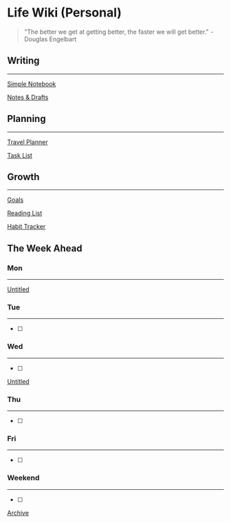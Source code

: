 # Life Wiki (Personal)

> "The better we get at getting better, the faster we will get better." - Douglas Engelbart

## Writing

---

[Simple Notebook](<Life%20Wiki%20(Personal)%20388044eef6aa4d128098f61edb87a887/Simple%20Notebook%20da7d58b80a3b4b44a2626a6041dd682e.csv>)

[Notes & Drafts](<Life%20Wiki%20(Personal)%20388044eef6aa4d128098f61edb87a887/Notes%20&%20Drafts%203199f48c09634a2d882aacd2affe8dec.csv>)

## Planning

---

[Travel Planner](<Life%20Wiki%20(Personal)%20388044eef6aa4d128098f61edb87a887/Travel%20Planner%2057cf77063e4648ddbeec13ad380431b2.md>)

[Task List](<Life%20Wiki%20(Personal)%20388044eef6aa4d128098f61edb87a887/Task%20List%202a9868b3b3f24321beb59903fe8c8c76.csv>)

## Growth

---

[Goals](<Life%20Wiki%20(Personal)%20388044eef6aa4d128098f61edb87a887/Goals%20aed81a81a1344a8ba8af557110da3d54.csv>)

[Reading List](<Life%20Wiki%20(Personal)%20388044eef6aa4d128098f61edb87a887/Reading%20List%200fb3fa07e11b4fe6953616715e5b6779.md>)

[Habit Tracker](<Life%20Wiki%20(Personal)%20388044eef6aa4d128098f61edb87a887/Habit%20Tracker%20a53b45ef64bf4a08947880d0946a2791.csv>)

## The Week Ahead

### Mon

---

[Untitled](<Life%20Wiki%20(Personal)%20388044eef6aa4d128098f61edb87a887/Untitled%20Database%20f35fd9e6f39749769a43521d4924b265.csv>)

### Tue

---

- [ ]

### Wed

---

- [ ]

[Untitled](<Life%20Wiki%20(Personal)%20388044eef6aa4d128098f61edb87a887/Untitled%20Database%2021551cbf007f477ca7e3af3d34ed564b.csv>)

### Thu

---

- [ ]

### Fri

---

- [ ]

### Weekend

---

- [ ]

[Archive](<Life%20Wiki%20(Personal)%20388044eef6aa4d128098f61edb87a887/Archive%20ffd7ec58f801421ea40d919cb8cb36ae.md>)
